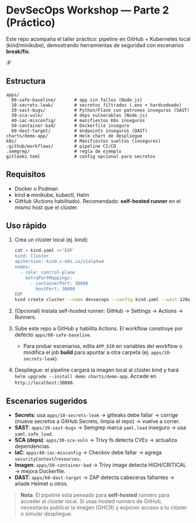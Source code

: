# DevSecOps Workshop — Parte 2 (Práctico)

Este repo acompaña el taller práctico: pipeline en GitHub + Kubernetes local (kind/minikube), demostrando herramientas de seguridad con escenarios **break/fix**.

:P

## Estructura
```
apps/
  00-safe-baseline/       # app sin fallos (Node.js)
  10-secrets-leak/        # secretos filtrados (.env + hardcodeado)
  20-sast-bugs/           # Python/Flask con patrones inseguros (SAST)
  30-sca-vuln/            # deps vulnerables (Node.js)
  40-iac-misconfig/       # manifiestos K8s inseguros
  50-container-bad/       # Dockerfile inseguro
  60-dast-target/         # endpoints inseguros (DAST)
charts/demo-app/          # Helm chart de despliegue
k8s/                      # Manifiestos sueltos (inseguros)
.github/workflows/        # pipeline CI/CD
.semgrep/                 # regla de ejemplo
gitleaks.toml             # config opcional para secretos
```

## Requisitos
- Docker o Podman
- kind **o** minikube, kubectl, Helm
- GitHub (Actions habilitado). Recomendado: **self-hosted runner** en el mismo host que el clúster.

## Uso rápido
1. Crea un clúster local (ej. kind):
   ```bash
   cat > kind.yaml <<'EOF'
   kind: Cluster
   apiVersion: kind.x-k8s.io/v1alpha4
   nodes:
     - role: control-plane
       extraPortMappings:
         - containerPort: 30080
           hostPort: 30080
   EOF
   kind create cluster --name devsecops --config kind.yaml --wait 120s
   ```

2. (Opcional) Instala self-hosted runner: GitHub → Settings → Actions → Runners.

3. Sube este repo a GitHub y habilita Actions. El workflow construye por defecto `apps/00-safe-baseline`.
   - Para probar escenarios, edita `APP_DIR` en variables del workflow o modifica el job **build** para apuntar a otra carpeta (ej. `apps/10-secrets-leak`).

4. Despliegue: el pipeline cargará la imagen local al clúster kind y hará `helm upgrade --install demo charts/demo-app`. Accede en `http://localhost:30080`.

## Escenarios sugeridos
- **Secrets**: usa `apps/10-secrets-leak` → gitleaks debe fallar → corrige (mueve secretos a GitHub Secrets, limpia el repo) → vuelve a correr.
- **SAST**: `apps/20-sast-bugs` → Semgrep marca `yaml.load` inseguro → usa `yaml.safe_load`.
- **SCA (deps)**: `apps/30-sca-vuln` → Trivy fs detecta CVEs → actualiza dependencias.
- **IaC**: `apps/40-iac-misconfig` → Checkov debe fallar → agrega `securityContext`/`resources`.
- **Imagen**: `apps/50-container-bad` → Trivy image detecta HIGH/CRITICAL → mejora Dockerfile.
- **DAST**: `apps/60-dast-target` → ZAP detecta cabeceras faltantes → añade Helmet u otros.

> **Nota**: El pipeline está pensado para **self-hosted** runners para acceder al clúster local. Si usas hosted runners de GitHub, necesitarás publicar la imagen (GHCR) y exponer acceso a tu clúster o simular despliegue.
